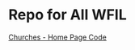 # Repo for All WFIL

[Churches - Home Page Code](https://gist.github.com/scottmav/aece5c81e4fc2fc1604b#home-page-code-for-all-church-listings)


